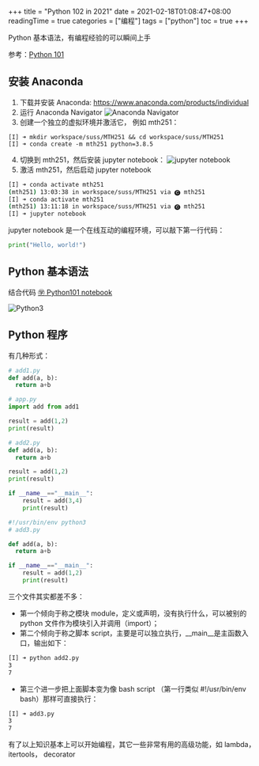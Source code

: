 +++
title = "Python 102 in 2021"
date = 2021-02-18T01:08:47+08:00
readingTime = true
categories = ["编程"]
tags = ["python"]
toc = true
+++

Python 基本语法，有编程经验的可以瞬间上手

<!--more-->

<i class="fas fa-external-link-alt"></i> 参考：[Python 101](/posts/python101)

## 安装 Anaconda

1. 下载并安装 Anaconda: https://www.anaconda.com/products/individual
2. 运行 Anaconda Navigator
   ![Anaconda Navigator](/images/python/anaconda-navigator.png#center)
3. 创建一个独立的虚拟环境并激活它， 例如 mth251：

```
[I] ➜ mkdir workspace/suss/MTH251 && cd workspace/suss/MTH251
[I] ➜ conda create -m mth251 python=3.8.5
```

4. 切换到 mth251，然后安装 jupyter notebook：
   ![jupyter notebook](/images/python/jupyter-notebook.png#center)
5. 激活 mth251，然后启动 jupyter notebook

```bash
[I] ➜ conda activate mth251
(mth251) 13:03:38 in workspace/suss/MTH251 via 🅒 mth251
[I] ➜ conda activate mth251
(mth251) 13:11:18 in workspace/suss/MTH251 via 🅒 mth251
[I] ➜ jupyter notebook
```

jupyter notebook 是一个在线互动的编程环境，可以敲下第一行代码：

```python
print("Hello, world!")
```

## Python 基本语法

结合代码 [㊫ Python101 notebook](https://github.com/fastzhong/fastzhong.github.io/blob/master/static/resources/python101.ipynb)

![Python3](/images/python/Python3.png#center)

## Python 程序

有几种形式：

```python
# add1.py
def add(a, b):
  return a+b
```

```python
# app.py
import add from add1

result = add(1,2)
print(result)
```

```python
# add2.py
def add(a, b):
  return a+b

result = add(1,2)
print(result)

if __name__=="__main__":
    result = add(3,4)
    print(result)
```

```python
#!/usr/bin/env python3
# add3.py

def add(a, b):
  return a+b

if __name__=="__main__":
    result = add(1,2)
    print(result)
```

三个文件其实都差不多：

-   第一个倾向于称之模块 module，定义或声明，没有执行什么，可以被别的 python 文件作为模块引入并调用（import）；
-   第二个倾向于称之脚本 script，主要是可以独立执行，\_\_main\_\_是主函数入口，输出如下：

```bash
[I] ➜ python add2.py
3
7
```

-   第三个进一步把上面脚本变为像 bash script （第一行类似 #!/usr/bin/env bash）那样可直接执行：

```bash
[I] ➜ add3.py
3
7
```

有了以上知识基本上可以开始编程，其它一些非常有用的高级功能，如 lambda，itertools， decorator
